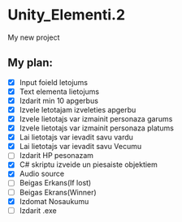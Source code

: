 # Unity_Elementi.2
My new project

## My plan:

- [x] Input foield letojums
- [x] Text elementa lietojums
- [x] Izdarit min 10 apgerbus
- [x] Izvele letotajam izveleties apgerbu
- [x] Izvele lietotajs var izmainit personaza garums
- [x] Izvele lietotajs var izmainit personaza platums
- [x] Lai lietotajs var ievadit savu vardu 
- [x] Lai lietotajs var ievadit savu Vecumu 
- [ ] Izdarit HP pesonazam
- [x] C# skriptu izveide un piesaiste objektiem
- [x] Audio source 
- [ ] Beigas Erkans(If lost)
- [ ] Beigas Ekrans(Winner)
- [x] Izdomat Nosaukumu 
- [ ] Izdarit .exe
